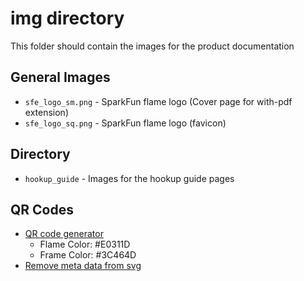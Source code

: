img directory
====================
This folder should contain the images for the product documentation

## General Images
* `sfe_logo_sm.png` - SparkFun flame logo (Cover page for with-pdf extension)
* `sfe_logo_sq.png` - SparkFun flame logo (favicon)

## Directory
* `hookup_guide` - Images for the hookup guide pages

## QR Codes
* [QR code generator](https://qrgenerator.org/)
	* Flame Color: #E0311D
	* Frame Color: #3C464D
* [Remove meta data from svg](https://jakearchibald.github.io/svgomg/)